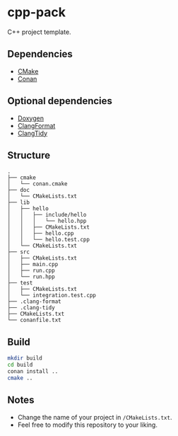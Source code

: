 # cpp-pack
C++ project template.

## Dependencies
* [CMake](https://cmake.org/)
* [Conan](https://conan.io/)
  
## Optional dependencies
* [Doxygen](https://www.doxygen.nl/index.html)
* [ClangFormat](https://clang.llvm.org/docs/ClangFormat.html)
* [ClangTidy](https://clang.llvm.org/extra/clang-tidy/)

## Structure
```
.
├── cmake
│   └── conan.cmake
├── doc
│   └── CMakeLists.txt
├── lib
│   ├── hello
│   │   ├── include/hello
│   │   │   └── hello.hpp
│   │   ├── CMakeLists.txt
│   │   ├── hello.cpp
│   │   └── hello.test.cpp     
│   └── CMakeLists.txt
├── src
│   ├── CMakeLists.txt
│   ├── main.cpp
│   ├── run.cpp
│   └── run.hpp
├── test
│   ├── CMakeLists.txt
│   └── integration.test.cpp
├── .clang-format
├── .clang-tidy
├── CMakeLists.txt
└── conanfile.txt 
```

## Build
```bash
mkdir build
cd build
conan install ..
cmake ..
```

## Notes
* Change the name of your project in `/CMakeLists.txt`.
* Feel free to modify this repository to your liking.
